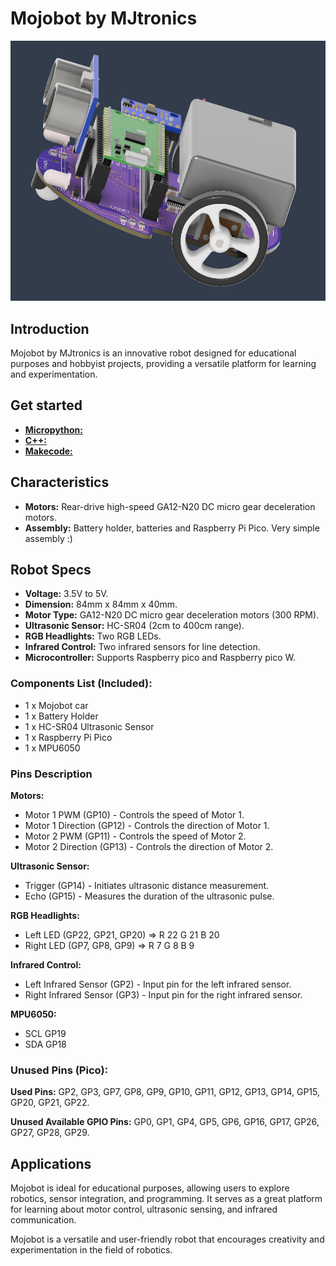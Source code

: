 # Mojobot by MJtronics
 ![alt text](https://github.com/mjtroniks/Mojobot/blob/4d80b0dbb44b8dbe23df34b33c5dae10a4e39261/MojobotPico/Micropython/Images/Assembly.PNG)
## Introduction

Mojobot by MJtronics is an innovative robot designed for educational purposes and hobbyist projects, providing a versatile platform for learning and experimentation. 

## Get started

- [**Micropython:**](https://github.com/mjtroniks/Mojobot/wiki/MicroPython-Introduction-and-Blink-program) 
- [**C++:**](https://github.com/mjtroniks/Mojobot/wiki/Arduino-IDE-Introduction-and-Blink-program)
- [**Makecode:**](https://github.com/mjtroniks/Mojobot/wiki/MakeCode-Introduction-and-Blink)

## Characteristics

- **Motors:** Rear-drive high-speed GA12-N20 DC micro gear deceleration motors.
- **Assembly:** Battery holder, batteries and Raspberry Pi Pico. Very simple assembly :)

## Robot Specs

- **Voltage:** 3.5V to 5V.
- **Dimension:** 84mm x 84mm x 40mm.
- **Motor Type:** GA12-N20 DC micro gear deceleration motors (300 RPM).
- **Ultrasonic Sensor:** HC-SR04 (2cm to 400cm range).
- **RGB Headlights:** Two RGB LEDs.
- **Infrared Control:** Two infrared sensors for line detection.
- **Microcontroller:** Supports Raspberry pico and Raspberry pico W.


### Components List (Included):

- 1 x Mojobot car
- 1 x Battery Holder
- 1 x HC-SR04 Ultrasonic Sensor
- 1 x Raspberry Pi Pico
- 1 x MPU6050

### Pins Description

**Motors:**

- Motor 1 PWM (GP10) - Controls the speed of Motor 1.
- Motor 1 Direction (GP12) - Controls the direction of Motor 1.
- Motor 2 PWM (GP11) - Controls the speed of Motor 2.
- Motor 2 Direction (GP13) - Controls the direction of Motor 2.

**Ultrasonic Sensor:**

- Trigger (GP14) - Initiates ultrasonic distance measurement.
- Echo (GP15) - Measures the duration of the ultrasonic pulse.

**RGB Headlights:**

- Left LED (GP22, GP21, GP20) => 
R 22
G 21
B 20
- Right LED (GP7, GP8, GP9) => 
R 7
G 8
B 9

**Infrared Control:**

- Left Infrared Sensor (GP2) - Input pin for the left infrared sensor.
- Right Infrared Sensor (GP3) - Input pin for the right infrared sensor.

**MPU6050:**

- SCL GP19
- SDA GP18

### Unused Pins (Pico):

**Used Pins:** GP2, GP3, GP7, GP8, GP9, GP10, GP11, GP12, GP13, GP14, GP15, GP20, GP21, GP22.

**Unused Available GPIO Pins:** GP0, GP1, GP4, GP5, GP6, GP16, GP17, GP26, GP27, GP28, GP29.

## Applications

Mojobot is ideal for educational purposes, allowing users to explore robotics, sensor integration, and programming. It serves as a great platform for learning about motor control, ultrasonic sensing, and infrared communication.

Mojobot is a versatile and user-friendly robot that encourages creativity and experimentation in the field of robotics.
